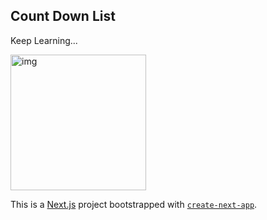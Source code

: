 ## Count Down List

Keep Learning...

<img width="217" alt="img" src="https://user-images.githubusercontent.com/87454587/152630943-e4abdcc5-1551-4a47-90b2-e67f6f73cc35.png">

This is a [Next.js](https://nextjs.org/) project bootstrapped with [`create-next-app`](https://github.com/vercel/next.js/tree/canary/packages/create-next-app).
